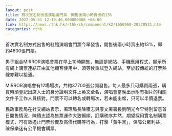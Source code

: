 ```yaml
---
layout: post
title: 首次實名制出售演唱會門票　開售後兩小時賣出約13%
date: 2022-05-31 12:19:46.000000000 +08:00
link: https://news.rthk.hk/rthk/ch/component/k2/1650960-20220531.htm
categories: rthk
---
```


首次實名制方式出售的紅館演唱會門票今早發售，開售後兩小時賣出約13%，即約4600張門票。

男子組合MIRROR演唱會票在早上10時開售，無論是網站、手機應用程式，顯示所有網上購票連結正由其他顧客使用中，須等候重試登入網站，至於較傳統的訂票熱線亦難以接通。

MIRROR演唱會有12場場次，共約37700張公開發售。每人最多只可購買兩張，購買時須登記出席人士的身分證明文件上英文全名，演唱會當晚出示附有相片的相關文件予工作人員核對。門票不可以轉名或轉場次，若未能出席，只可以半價退票。

民政事務局在社交網站表示，署理局長陳積志與康文署署長劉明光今早特別留意首日開售情況，陳積志認為售票運作大致暢順，訂購秩序井然，期望採用實名制購票模式，可有效遏止門票炒賣及高價代購等行為，打擊「黃牛黨」，保障公眾利益，確保樂迷有公平機會購票。
